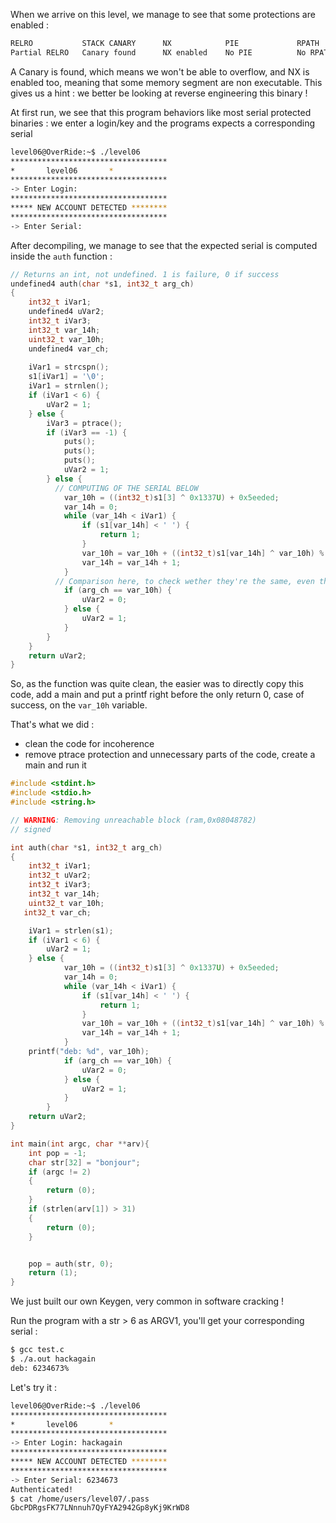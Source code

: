When we arrive on this level, we manage to see that some protections are enabled :

```bash
RELRO           STACK CANARY      NX            PIE             RPATH      RUNPATH      FILE
Partial RELRO   Canary found      NX enabled    No PIE          No RPATH   No RUNPATH   /home/users/level06/level06
```

A Canary is found, which means we won't be able to overflow, and NX is enabled too, meaning that some memory segment are non executable. This gives us a hint : we better be looking at reverse engineering this binary !

At first run, we see that this program behaviors like most serial protected binaries : we enter a login/key and the programs expects a corresponding serial

```bash
level06@OverRide:~$ ./level06
***********************************
*		level06		  *
***********************************
-> Enter Login:
***********************************
***** NEW ACCOUNT DETECTED ********
***********************************
-> Enter Serial:
```

After decompiling, we manage to see that the expected serial is computed inside the `auth` function :

```c
// Returns an int, not undefined. 1 is failure, 0 if success
undefined4 auth(char *s1, int32_t arg_ch)
{
    int32_t iVar1;
    undefined4 uVar2;
    int32_t iVar3;
    int32_t var_14h;
    uint32_t var_10h;
    undefined4 var_ch;
    
    iVar1 = strcspn();
    s1[iVar1] = '\0';
    iVar1 = strnlen();
    if (iVar1 < 6) {
        uVar2 = 1;
    } else {
        iVar3 = ptrace();
        if (iVar3 == -1) {
            puts();
            puts();
            puts();
            uVar2 = 1;
        } else {
          // COMPUTING OF THE SERIAL BELOW
            var_10h = ((int32_t)s1[3] ^ 0x1337U) + 0x5eeded;
            var_14h = 0;
            while (var_14h < iVar1) {
                if (s1[var_14h] < ' ') {
                    return 1;
                }
                var_10h = var_10h + ((int32_t)s1[var_14h] ^ var_10h) % 0x539;
                var_14h = var_14h + 1;
            }
          // Comparison here, to check wether they're the same, even though ghidra is not totally clear
            if (arg_ch == var_10h) {
                uVar2 = 0;
            } else {
                uVar2 = 1;
            }
        }
    }
    return uVar2;
}
```

So, as the function was quite clean, the easier was to directly copy this code, add a main and put a printf right before the only return 0, case of success, on the `var_10h` variable.

That's what we did :

* clean the code for incoherence
* remove ptrace protection and unnecessary parts of the code, create a main and run it

```c
#include <stdint.h>
#include <stdio.h>
#include <string.h>

// WARNING: Removing unreachable block (ram,0x08048782)
// signed

int auth(char *s1, int32_t arg_ch)
{
    int32_t iVar1;
    int32_t uVar2;
    int32_t iVar3;
    int32_t var_14h;
    uint32_t var_10h;
   int32_t var_ch;

    iVar1 = strlen(s1);
    if (iVar1 < 6) {
        uVar2 = 1;
    } else {
            var_10h = ((int32_t)s1[3] ^ 0x1337U) + 0x5eeded;
            var_14h = 0;
            while (var_14h < iVar1) {
                if (s1[var_14h] < ' ') {
                    return 1;
                }
                var_10h = var_10h + ((int32_t)s1[var_14h] ^ var_10h) % 0x539;
                var_14h = var_14h + 1;
            }
	printf("deb: %d", var_10h);
            if (arg_ch == var_10h) {
                uVar2 = 0;
            } else {
                uVar2 = 1;
            }
        }
    return uVar2;
}

int main(int argc, char **arv){
	int pop = -1;
	char str[32] = "bonjour";
	if (argc != 2)
	{
		return (0);
	}
	if (strlen(arv[1]) > 31)
	{
		return (0);
	}


	pop = auth(str, 0);
	return (1);
}
```

We just built our own Keygen, very common in software cracking !

Run the program with a str > 6 as ARGV1, you'll get your corresponding serial :

```bash
$ gcc test.c
$ ./a.out hackagain
deb: 6234673%
```

Let's try it :

```bash
level06@OverRide:~$ ./level06
***********************************
*		level06		  *
***********************************
-> Enter Login: hackagain
***********************************
***** NEW ACCOUNT DETECTED ********
***********************************
-> Enter Serial: 6234673
Authenticated!
$ cat /home/users/level07/.pass
GbcPDRgsFK77LNnnuh7QyFYA2942Gp8yKj9KrWD8
```



